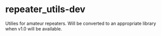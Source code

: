 # repeater_utils-dev
Utilies for amateur repeaters. Will be converted to an appropriate library when v1.0 will be available.
